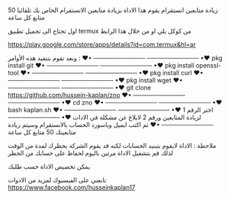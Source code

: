 زيادة متابعين انستقرام
يقوم هذا الاداة بزيادة متابعين الانستقرام الخاص  بك تلقائيا  50 متابع كل ساعة 

اول تحتاج الى تحميل تطبيق termux من كوكل بلي 
او من خلال هذا الرابط 

https://play.google.com/store/apps/details?id=com.termux&hl=ar

وبعد تقوم بتنفيد هذه 
الأوامر :
♥• ────────────  ──────────── •♥
pkg install git
♥• ────────────  ──────────── •♥
pkg install openssl-tool
♥• ────────────  ──────────── •♥
pkg install curl
♥• ────────────  ──────────── •♥
pkg install wget
♥• ────────────  ──────────── •♥
git clone https://github.com/hussein-kaplan/zno
♥• ────────────  ──────────── •♥
cd zno
♥• ────────────  ──────────── •♥
bash kaplan.sh
♥• ────────────  ──────────── •♥
اختر الرقم 1 لزيادة المتابعين
ورقم 2 لابلاغ عن مشكلة في الادات
♥• ────────────  ──────────── •♥
ثم اكتب ايميل وباسورد الحساب بالانستقرام وسيتم زيادة متابعينك 50  متابع كل ساعة 

ملاحظة : الاداة لايقوم بتبنيد الحسابات لكنه قد يقوم الشركة بحظرك لمدة من الوقت 
لذلك قم بتشغيل الاداة مرتين باليوم لحفاظ على حسابك من الحظر

يمكن تخصيص الاداة حسب طلبك 

تابعني على الفيسبوك لمزيد من الادوات
https://www.facebook.com/husseinkaplan17
